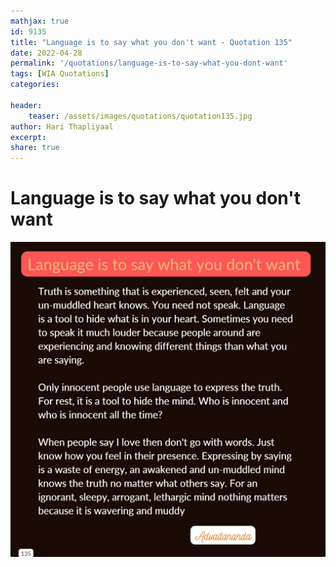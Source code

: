 ```yaml
---
mathjax: true
id: 9135
title: "Language is to say what you don't want - Quotation 135"
date: 2022-04-28
permalink: '/quotations/language-is-to-say-what-you-dont-want'
tags: [WIA Quotations] 
categories: 

header:
    teaser: /assets/images/quotations/quotation135.jpg
author: Hari Thapliyaal 
excerpt:
share: true 
---
```


# Language is to say what you don't want

![Language is to say what you don't want](/assets/images/quotations/quotation135.jpg)
